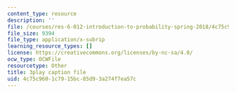 ```yaml
---
content_type: resource
description: ''
file: /courses/res-6-012-introduction-to-probability-spring-2018/4c75c9601c7915bc85d93a274f7ea57c_Yh5bR7X3ch8.srt
file_size: 9394
file_type: application/x-subrip
learning_resource_types: []
license: https://creativecommons.org/licenses/by-nc-sa/4.0/
ocw_type: OCWFile
resourcetype: Other
title: 3play caption file
uid: 4c75c960-1c79-15bc-85d9-3a274f7ea57c
---
```


